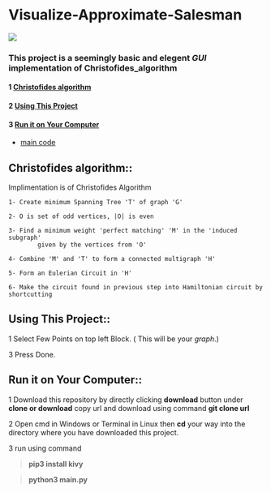 # Visualize-Approximate-Salesman


![](Png/Template.gif)

### This project is a seemingly basic and elegent  *GUI*  implementation of Christofides_algorithm

#### 1 [Christofides algorithm](#christofides-algorithm)
#### 2 [Using This Project](#using-this-project)
#### 3 [Run it on Your Computer](#run-it-on-your-computer)

- [main code](main.py)
## Christofides algorithm::

Implimentation is of Christofides Algorithm


	1- Create minimum Spanning Tree 'T' of graph 'G'

	2- O is set of odd vertices, |O| is even

	3- Find a minimum weight 'perfect matching' 'M' in the 'induced subgraph'
			given by the vertices from 'O'

	4- Combine 'M' and 'T' to form a connected multigraph 'H'

	5- Form an Eulerian Circuit in 'H'

	6- Make the circuit found in previous step into Hamiltonian circuit by shortcutting


## Using This Project::

1 Select Few Points on top left Block. ( This will be your *graph*.)

3 Press Done.

## Run it on Your Computer::

1 Download this repository by directly clicking **download** button under **clone or download**
  copy url and download using command **git clone url**
  
2 Open cmd in Windows or Terminal in Linux then **cd** your way into the directory where you have
  downloaded this project.
  
3 run using command

>**pip3 install kivy**

>**python3 main.py**
